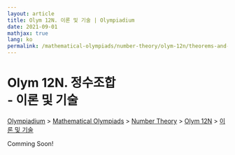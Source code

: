 ```yaml
---
layout: article
title: Olym 12N. 이론 및 기술 | Olympiadium
date: 2021-09-01
mathjax: true
lang: ko
permalink: /mathematical-olympiads/number-theory/olym-12n/theorems-and-techniques/
---
```

# Olym 12N. 정수조합 <br> <ssup> - 이론 및 기술</ssup>

<a href="{{ site.homeurl }}">Olympiadium</a> > <a href="{{ site.homeurl }}mathematical-olympiads/">Mathematical Olympiads</a> > <a href="{{ site.homeurl }}mathematical-olympiads/number-theory/">Number Theory</a> > <a href="{{ site.homeurl }}mathematical-olympiads/number-theory/olym-12n/">Olym 12N</a> > <a href="{{ site.homeurl }}mathematical-olympiads/number-theory/olym-12n/theorems-and-techniques/">이론 및 기술</a>

Comming Soon!
